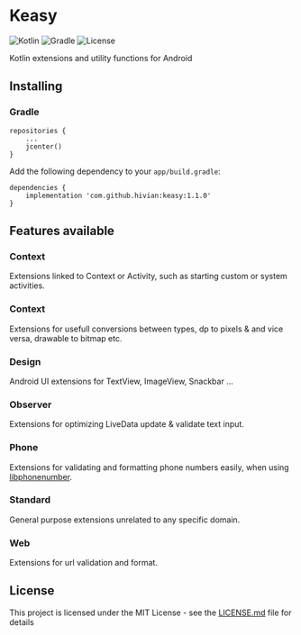 # Keasy

![Kotlin](https://img.shields.io/badge/Kotlin-1.3-blue)
![Gradle](https://img.shields.io/badge/Gradle-3.5-brightgreen)
![License](https://img.shields.io/badge/License-MIT-blue)

Kotlin extensions and utility functions for Android

## Installing

### Gradle

```
repositories {
    ...
    jcenter()
}
```

Add the following dependency to your `app/build.gradle`:
```
dependencies {
    implementation 'com.github.hivian:keasy:1.1.0'
}
```

## Features available

### Context

Extensions linked to Context or Activity, such as starting custom or system activities.

### Context

Extensions for usefull conversions between types, dp to pixels & and vice versa, drawable to bitmap etc.

### Design

Android UI extensions for TextView, ImageView, Snackbar ... 

### Observer

Extensions for optimizing LiveData update & validate text input.

### Phone

Extensions for validating and formatting phone numbers easily, when using [libphonenumber](https://github.com/google/libphonenumber).

### Standard

General purpose extensions unrelated to any specific domain.

### Web

Extensions for url validation and format.

## License

This project is licensed under the MIT License - see the [LICENSE.md](LICENSE.md) file for details
